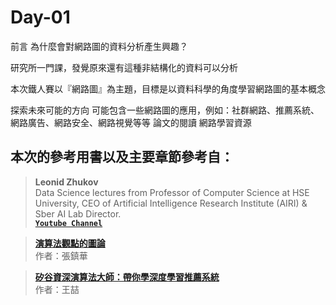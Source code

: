 # Day-01

前言
為什麼會對網路圖的資料分析產生興趣？

研究所一門課，發覺原來還有這種非結構化的資料可以分析



本次鐵人賽以『網路圖』為主題，目標是以資料科學的角度學習網路圖的基本概念


探索未來可能的方向
可能包含一些網路圖的應用，例如：社群網路、推薦系統、網路廣告、網路安全、網路視覺等等
論文的閱讀
網路學習資源




## 本次的參考用書以及主要章節參考自：
> **Leonid Zhukov**  
> Data Science lectures from Professor of Computer Science at HSE University, CEO of Artificial Intelligence Research Institute (AIRI) & Sber AI Lab Director.       
> [**`Youtube Channel`**](https://www.youtube.com/c/LeonidZhukov)

> [**演算法觀點的圖論**](https://www.books.com.tw/products/0010769614?sloc=main)  
> 作者：張鎮華

> [**矽谷資深演算法大師：帶你學深度學習推薦系統**](https://www.books.com.tw/products/0010866956)  
> 作者：王喆

> 